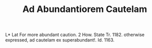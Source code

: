 ---
title: Ad Abundantiorem Cautelam
letter: A
permalink: "/definitions/ad-abundantiorem-cautelam.html"
body: L* Lat For more abundant caution. 2 How. State Tr. 1182. otherwise expressed,
  ad cautelam ex superabundant!. Id. 1163.
published_at: '2018-07-07'
source: Black's Law Dictionary
layout: post
---